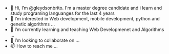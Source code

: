 - 👋 Hi, I’m @gleydsonbrito. I'm a master degree candidate and i learn and study programing languanges for the last 4 years
- 👀 I’m interested in Web development, mobile development, python and genetic algorithms ...
- 🌱 I’m currently learning and teaching Web Developmenet and Algorithms ...
- 💞️ I’m looking to collaborate on ...
- 📫 How to reach me ...

<!---
gleydsonbrito/gleydsonbrito is a ✨ special ✨ repository because its `README.md` (this file) appears on your GitHub profile.
You can click the Preview link to take a look at your changes.
--->
